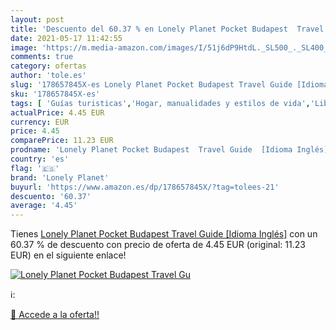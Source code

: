 ```yaml
---
layout: post
title: 'Descuento del 60.37 % en Lonely Planet Pocket Budapest  Travel Gu'
date: 2021-05-17 11:42:55
image: 'https://m.media-amazon.com/images/I/51j6dP9HtdL._SL500_._SL400_.jpg'
comments: true
category: ofertas
author: 'tole.es'
slug: '178657845X-es Lonely Planet Pocket Budapest Travel Guide [Idioma Inglés]'
sku: '178657845X-es'
tags: [ 'Guías turisticas','Hogar, manualidades y estilos de vida','Libros','Libros y guías de viaje','lonely planet', ]
actualPrice: 4.45 EUR
currency: EUR
price: 4.45
comparePrice: 11.23 EUR
prodname: 'Lonely Planet Pocket Budapest  Travel Guide  [Idioma Inglés]'
country: 'es'
flag: '🇪🇸'
brand: 'Lonely Planet'
buyurl: 'https://www.amazon.es/dp/178657845X/?tag=tolees-21'
descuento: '60.37'
average: '4.45'
---
```


Tienes [Lonely Planet Pocket Budapest  Travel Guide  [Idioma Inglés]](https://www.amazon.es/dp/178657845X/?tag=tolees-21) con un 60.37 % de descuento con precio de oferta de 4.45 EUR (original: 11.23 EUR) en el siguiente enlace!

[![Lonely Planet Pocket Budapest  Travel Gu](https://m.media-amazon.com/images/I/51j6dP9HtdL._SL500_._SL400_.jpg)](https://www.amazon.es/dp/178657845X/?tag=tolees-21)

ℹ️:


[🛒 Accede a la oferta!!](https://www.amazon.es/dp/178657845X/?tag=tolees-21)
